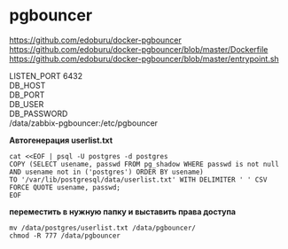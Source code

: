 # pgbouncer

https://github.com/edoburu/docker-pgbouncer<BR>
https://github.com/edoburu/docker-pgbouncer/blob/master/Dockerfile<BR>
https://github.com/edoburu/docker-pgbouncer/blob/master/entrypoint.sh<BR>

 LISTEN_PORT    6432<BR>
 DB_HOST<BR>
 DB_PORT<BR>
 DB_USER<BR>
 DB_PASSWORD<BR>
 /data/zabbix-pgbouncer:/etc/pgbouncer<BR>

**Автогенерация userlist.txt**

<pre><code>cat &lt;&lt;EOF | psql -U postgres -d postgres
COPY (SELECT usename, passwd FROM pg_shadow WHERE passwd is not null AND usename not in ('postgres') ORDER BY usename) 
TO '/var/lib/postgresql/data/userlist.txt' WITH DELIMITER ' ' CSV FORCE QUOTE usename, passwd;
EOF
</code></pre>

**переместить в нужную папку и выставить права доступа**
<pre><code>mv /data/postgres/userlist.txt /data/pgbouncer/
chmod -R 777 /data/pgbouncer
</code></pre>
